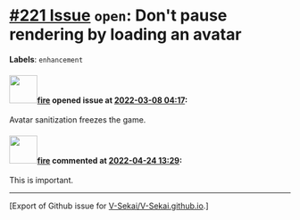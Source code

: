 # [\#221 Issue](https://github.com/V-Sekai/V-Sekai.github.io/issues/221) `open`: Don't pause rendering by loading an avatar
**Labels**: `enhancement`


#### <img src="https://avatars.githubusercontent.com/u/32321?u=c2e06a3d2b49a467aa907e54aa259516440267cc&v=4" width="50">[fire](https://github.com/fire) opened issue at [2022-03-08 04:17](https://github.com/V-Sekai/V-Sekai.github.io/issues/221):

Avatar sanitization freezes the game.

#### <img src="https://avatars.githubusercontent.com/u/32321?u=c2e06a3d2b49a467aa907e54aa259516440267cc&v=4" width="50">[fire](https://github.com/fire) commented at [2022-04-24 13:29](https://github.com/V-Sekai/V-Sekai.github.io/issues/221#issuecomment-1107842483):

This is important.


-------------------------------------------------------------------------------



[Export of Github issue for [V-Sekai/V-Sekai.github.io](https://github.com/V-Sekai/V-Sekai.github.io).]
